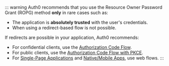 ::: warning
Auth0 recommends that you use the Resource Owner Password Grant (ROPG) method **only** in rare cases such as: 
- The application is **absolutely trusted** with the user's credentials. 
- When using a redirect-based flow is not possible. 

If redirects are possible in your application, Auth0 recommends: 
* For confidential clients, use the [Authorization Code Flow](/flows/concepts/auth-code).
* For public clients, use the [Authorization Code Flow with PKCE](/flows/concepts/auth-code-pkce).
* For [Single-Page Applications](/flows/concepts/implicit) and [Native/Mobile Apps](/flows/concepts/auth-code-pkce), use web flows.
:::